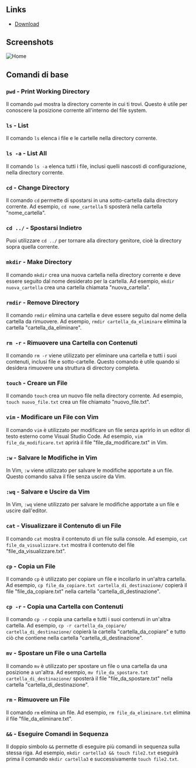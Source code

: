 <h1 align="center"><Git-Bash></h1>

## Links

- [Download](https://git-scm.com/downloads)

## Screenshots

![Home](https://github.com/dekuzx/GitBashCmd-IT/assets/111773957/7640a7b5-bf3d-44ca-924c-4027bff9d457)

## Comandi di base

### `pwd` - Print Working Directory
Il comando `pwd` mostra la directory corrente in cui ti trovi. Questo è utile per conoscere la posizione corrente all'interno del file system.

### `ls` - List
Il comando `ls` elenca i file e le cartelle nella directory corrente. 

### `ls -a` - List All
Il comando `ls -a` elenca tutti i file, inclusi quelli nascosti di configurazione, nella directory corrente.

### `cd` - Change Directory
Il comando `cd` permette di spostarsi in una sotto-cartella dalla directory corrente. Ad esempio, `cd nome_cartella` ti sposterà nella cartella "nome_cartella".

### `cd ../` - Spostarsi Indietro
Puoi utilizzare `cd ../` per tornare alla directory genitore, cioè la directory sopra quella corrente.

### `mkdir` - Make Directory
Il comando `mkdir` crea una nuova cartella nella directory corrente e deve essere seguito dal nome desiderato per la cartella. Ad esempio, `mkdir nuova_cartella` crea una cartella chiamata "nuova_cartella".

### `rmdir` - Remove Directory
Il comando `rmdir` elimina una cartella e deve essere seguito dal nome della cartella da rimuovere. Ad esempio, `rmdir cartella_da_eliminare` elimina la cartella "cartella_da_eliminare".

### `rm -r` - Rimuovere una Cartella con Contenuti
Il comando `rm -r` viene utilizzato per eliminare una cartella e tutti i suoi contenuti, inclusi file e sotto-cartelle. Questo comando è utile quando si desidera rimuovere una struttura di directory completa.

### `touch` - Creare un File
Il comando `touch` crea un nuovo file nella directory corrente. Ad esempio, `touch nuovo_file.txt` crea un file chiamato "nuovo_file.txt".

### `vim` - Modificare un File con Vim
Il comando `vim` è utilizzato per modificare un file senza aprirlo in un editor di testo esterno come Visual Studio Code. Ad esempio, `vim file_da_modificare.txt` aprirà il file "file_da_modificare.txt" in Vim.

### `:w` - Salvare le Modifiche in Vim
In Vim, `:w` viene utilizzato per salvare le modifiche apportate a un file. Questo comando salva il file senza uscire da Vim.

### `:wq` - Salvare e Uscire da Vim
In Vim, `:wq` viene utilizzato per salvare le modifiche apportate a un file e uscire dall'editor.

### `cat` - Visualizzare il Contenuto di un File
Il comando `cat` mostra il contenuto di un file sulla console. Ad esempio, `cat file_da_visualizzare.txt` mostra il contenuto del file "file_da_visualizzare.txt".

### `cp` - Copia un File
Il comando `cp` è utilizzato per copiare un file e incollarlo in un'altra cartella. Ad esempio, `cp file_da_copiare.txt cartella_di_destinazione/` copierà il file "file_da_copiare.txt" nella cartella "cartella_di_destinazione".

### `cp -r` - Copia una Cartella con Contenuti
Il comando `cp -r` copia una cartella e tutti i suoi contenuti in un'altra cartella. Ad esempio, `cp -r cartella_da_copiare/ cartella_di_destinazione/` copierà la cartella "cartella_da_copiare" e tutto ciò che contiene nella cartella "cartella_di_destinazione".

### `mv` - Spostare un File o una Cartella
Il comando `mv` è utilizzato per spostare un file o una cartella da una posizione a un'altra. Ad esempio, `mv file_da_spostare.txt cartella_di_destinazione/` sposterà il file "file_da_spostare.txt" nella cartella "cartella_di_destinazione".

### `rm` - Rimuovere un File
Il comando `rm` elimina un file. Ad esempio, `rm file_da_eliminare.txt` elimina il file "file_da_eliminare.txt".

### `&&` - Eseguire Comandi in Sequenza
Il doppio simbolo `&&` permette di eseguire più comandi in sequenza sulla stessa riga. Ad esempio, `mkdir cartella3 && touch file2.txt` eseguirà prima il comando `mkdir cartella3` e successivamente `touch file2.txt`.
